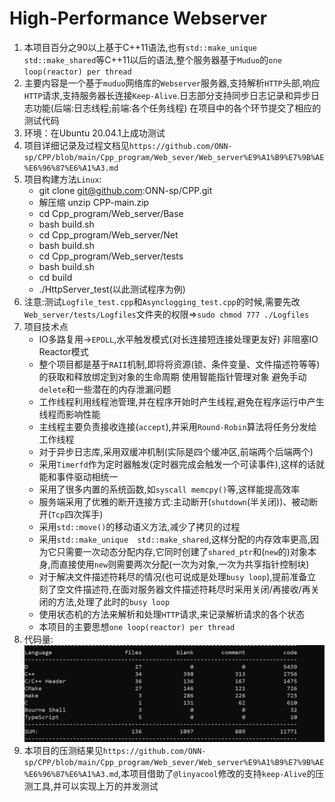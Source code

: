 # High-Performance Webserver
1. 本项目百分之90以上基于C++11语法,也有`std::make_unique   std::make_shared`等C++11以后的语法,整个服务器基于`Muduo`的`one loop(reactor) per thread`
2. 主要内容是一个基于`muduo`网络库的`Webserver`服务器,支持解析`HTTP`头部,响应`HTTP`请求,支持服务器长连接`Keep-Alive`.日志部分支持同步日志记录和异步日志功能(后端:日志线程;前端:各个任务线程)  在项目中的各个环节提交了相应的测试代码
3. 环境：在Ubuntu 20.04.1上成功测试
4. 项目详细记录及过程文档见`https://github.com/ONN-sp/CPP/blob/main/Cpp_program/Web_sever/Web_server%E9%A1%B9%E7%9B%AE%E6%96%87%E6%A1%A3.md`
5. 项目构建方法`Linux`:
   * git clone git@github.com:ONN-sp/CPP.git
   * 解压缩 unzip CPP-main.zip
   * cd Cpp_program/Web_server/Base
   * bash build.sh
   * cd Cpp_program/Web_server/Net
   * bash build.sh
   * cd Cpp_program/Web_server/tests
   * bash build.sh
   * cd build
   * ./HttpServer_test(以此测试程序为例)
6. 注意:测试`Logfile_test.cpp`和`Asynclogging_test.cpp`的时候,需要先改`Web_server/tests/Logfiles`文件夹的权限=>`sudo chmod 777 ./Logfiles`
7. 项目技术点
   * IO多路复用->`EPOLL`,水平触发模式(对长连接短连接处理更友好)  非阻塞IO  Reactor模式
   * 整个项目都是基于`RAII`机制,即将将资源(锁、条件变量、文件描述符等等)的获取和释放绑定到对象的生命周期  使用智能指针管理对象    避免手动`delete`和一些潜在的内存泄漏问题
   * 工作线程利用线程池管理,并在程序开始时产生线程,避免在程序运行中产生线程而影响性能
   * 主线程主要负责接收连接(`accept`),并采用`Round-Robin`算法将任务分发给工作线程
   * 对于异步日志库,采用双缓冲机制(实际是四个缓冲区,前端两个后端两个)
   * 采用`Timerfd`作为定时器触发(定时器完成会触发一个可读事件),这样的话就能和事件驱动相统一
   * 采用了很多内置的系统函数,如`syscall memcpy()`等,这样能提高效率
   * 服务端采用了优雅的断开连接方式:主动断开(`shutdown`(半关闭))、被动断开(`Tcp`四次挥手)
   * 采用`std::move()`的移动语义方法,减少了拷贝的过程
   * 采用`std::make_unique  std::make_shared`,这样分配的内存效率更高,因为它只需要一次动态分配内存,它同时创建了`shared_ptr`和(`new`的)对象本身,而直接使用`new`则需要两次分配(一次为对象,一次为共享指针控制块)
   * 对于解决文件描述符耗尽的情况(也可说成是处理`busy loop`),提前准备立刻了空文件描述符,在面对服务器文件描述符耗尽时采用关闭/再接收/再关闭的方法,处理了此时的`busy loop`
   * 使用状态机的方法来解析和处理`HTTP`请求,来记录解析请求的各个状态
   * 本项目的主要思想`one loop(reactor) per thread`
8. 代码量:
   ![](markdown图像集/项目代码量.png)
9.  本项目的压测结果见`https://github.com/ONN-sp/CPP/blob/main/Cpp_program/Web_sever/Web_server%E9%A1%B9%E7%9B%AE%E6%96%87%E6%A1%A3.md`,本项目借助了`@linyacool`修改的支持`keep-Alive`的压测工具,并可以实现上万的并发测试


